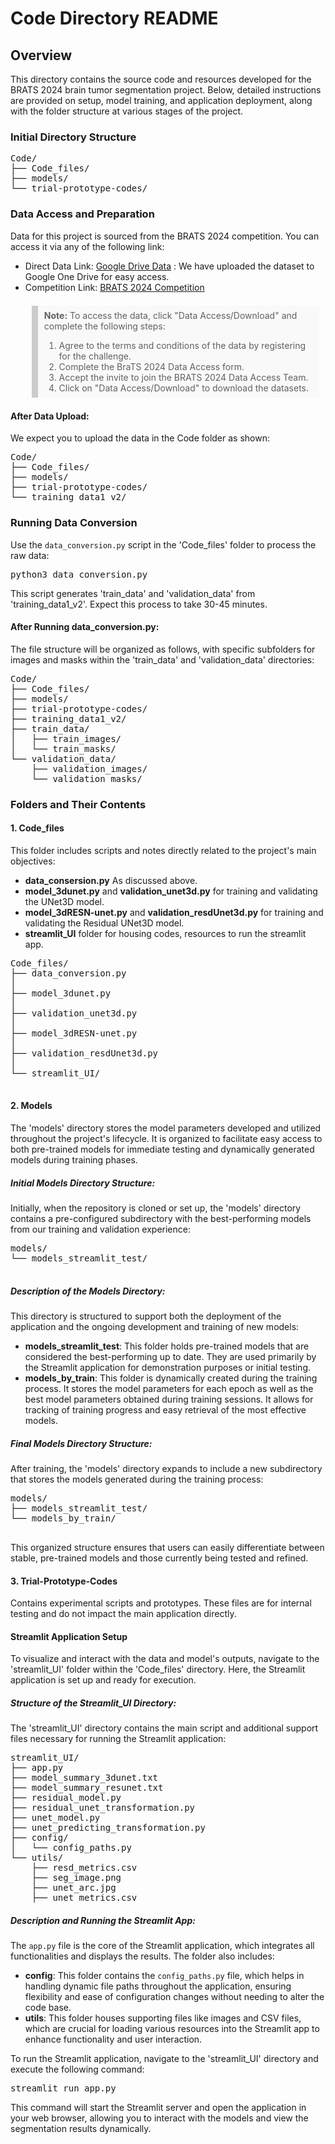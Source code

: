 <h1>Code Directory README</h1>

<h2>Overview</h2>
<p>This directory contains the source code and resources developed for the BRATS 2024 brain tumor segmentation project. Below, detailed instructions are provided on setup, model training, and application deployment, along with the folder structure at various stages of the project.</p>

<h3>Initial Directory Structure</h3>
<pre>
Code/
├── Code_files/
├── models/
└── trial-prototype-codes/
</pre>

<h3>Data Access and Preparation</h3>
<p>Data for this project is sourced from the BRATS 2024 competition. You can access it via any of the following link:</p>
<ul>
  <li>Direct Data Link: <a href="https://drive.google.com/file/d/1gIGtXB-e1DNmlDrPHl7hM9aSFHJ8zyzA/view?usp=drive_link">Google Drive Data</a>
    <span>: We have uploaded the dataset to Google One Drive for easy access.</span>
  </li>
  <li>Competition Link: <a href="https://www.synapse.org/Synapse:syn53708249/wiki/626323">BRATS 2024 Competition</a>
    <blockquote style="background-color: #f9f9f9; border-left: 10px solid #ccc; margin: 1.5em 10px; padding: 0.5em 10px;">
        <strong>Note:</strong> To access the data, click "Data Access/Download" and complete the following steps:
        <ol>
            <li>Agree to the terms and conditions of the data by registering for the challenge.</li>
            <li>Complete the BraTS 2024 Data Access form.</li>
            <li>Accept the invite to join the BRATS 2024 Data Access Team.</li>
            <li>Click on "Data Access/Download" to download the datasets.</li>
        </ol>
    </blockquote>
  </li>
</ul>

<h4>After Data Upload:</h4>
<p>We expect you to upload the data in the Code folder as shown:</p>
<pre>
Code/
├── Code_files/
├── models/
├── trial-prototype-codes/
└── training_data1_v2/
</pre>

<h3>Running Data Conversion</h3>
<p>Use the <code>data_conversion.py</code> script in the 'Code_files' folder to process the raw data:</p>
<pre>python3 data_conversion.py</pre>
<p>This script generates 'train_data' and 'validation_data' from 'training_data1_v2'. Expect this process to take 30-45 minutes.</p>

<h4>After Running data_conversion.py:</h4>
<p>The file structure will be organized as follows, with specific subfolders for images and masks within the 'train_data' and 'validation_data' directories:</p>
<pre>
Code/
├── Code_files/
├── models/
├── trial-prototype-codes/
├── training_data1_v2/
├── train_data/
│   ├── train_images/
│   └── train_masks/  <!-- Segmented masks for each subject -->
└── validation_data/
    ├── validation_images/
    └── validation_masks/  <!-- Segmented masks for validation subjects -->
</pre>


<h3>Folders and Their Contents</h3>

<h4>1. Code_files</h4>
<p>This folder includes scripts and notes directly related to the project's main objectives:</p>
<ul>
  <li><strong>data_consersion.py</strong> As discussed above.</li>
  <li><strong>model_3dunet.py</strong> and <strong>validation_unet3d.py</strong> for training and validating the UNet3D model.</li>
  <li><strong>model_3dRESN-unet.py</strong> and <strong>validation_resdUnet3d.py</strong> for training and validating the Residual UNet3D model.</li>
  <li><strong>streamlit_UI</strong> folder for housing codes, resources to run the streamlit app.</li>
</ul>

<pre>
Code_files/
├── data_conversion.py
│   <!-- Converts the original dataset into training and validation datasets -->
├── model_3dunet.py
│   <!-- Trains the UNet3D model -->
├── validation_unet3d.py
│   <!-- Validates the trained UNet3D model using saved parameters -->
├── model_3dRESN-unet.py
│   <!-- Trains the Residual UNet3D model -->
├── validation_resdUnet3d.py
│   <!-- Validates the trained Residual UNet3D model using saved parameters -->
└── streamlit_UI/
  
</pre>

<h4>2. Models</h4>
<p>The 'models' directory stores the model parameters developed and utilized throughout the project's lifecycle. It is organized to facilitate easy access to both pre-trained models for immediate testing and dynamically generated models during training phases.</p>

<h5>Initial Models Directory Structure:</h5>
<p>Initially, when the repository is cloned or set up, the 'models' directory contains a pre-configured subdirectory with the best-performing models from our training and validation experience:</p>
<pre>
models/
└── models_streamlit_test/
    <!-- Contains the best-performing UNet3D and Residual UNet3D models -->
</pre>

<h5>Description of the Models Directory:</h5>
<p>This directory is structured to support both the deployment of the application and the ongoing development and training of new models:</p>
<ul>
  <li><strong>models_streamlit_test</strong>: This folder holds pre-trained models that are considered the best-performing up to date. They are used primarily by the Streamlit application for demonstration purposes or initial testing.</li>
  <li><strong>models_by_train</strong>: This folder is dynamically created during the training process. It stores the model parameters for each epoch as well as the best model parameters obtained during training sessions. It allows for tracking of training progress and easy retrieval of the most effective models.</li>
</ul>

<h5>Final Models Directory Structure:</h5>
<p>After training, the 'models' directory expands to include a new subdirectory that stores the models generated during the training process:</p>
<pre>
models/
├── models_streamlit_test/
└── models_by_train/
    <!-- Generated during training; stores models from each epoch and the best models -->
</pre>

<p>This organized structure ensures that users can easily differentiate between stable, pre-trained models and those currently being tested and refined.</p>


<h4>3. Trial-Prototype-Codes</h4>
<p>Contains experimental scripts and prototypes. These files are for internal testing and do not impact the main application directly.</p>

<h4>Streamlit Application Setup</h4>
<p>To visualize and interact with the data and model's outputs, navigate to the 'streamlit_UI' folder within the 'Code_files' directory. Here, the Streamlit application is set up and ready for execution.</p>

<h5>Structure of the Streamlit_UI Directory:</h5>
<p>The 'streamlit_UI' directory contains the main script and additional support files necessary for running the Streamlit application:</p>
<pre>
streamlit_UI/
├── app.py                   <!-- Main Streamlit application script -->
├── model_summary_3dunet.txt <!-- UNet3D model summary -->
├── model_summary_resunet.txt<!-- ResUNet model summary -->
├── residual_model.py        <!-- Script for residual model operations -->
├── residual_unet_transformation.py <!-- Residual UNet transformation script -->
├── unet_model.py            <!-- Script for UNet model operations -->
├── unet_predicting_transformation.py <!-- UNet prediction transformation script -->
├── config/
│   └── config_paths.py      <!-- Manages dynamic paths for resources -->
└── utils/
    ├── resd_metrics.csv     <!-- CSV file with metrics for the Residual UNet -->
    ├── seg_image.png        <!-- Segmented image sample -->
    ├── unet_arc.jpg         <!-- UNet architecture image -->
    ├── unet_metrics.csv     <!-- CSV file with metrics for the UNet -->
</pre>

<h5>Description and Running the Streamlit App:</h5>
<p>The <code>app.py</code> file is the core of the Streamlit application, which integrates all functionalities and displays the results. The folder also includes:</p>
<ul>
  <li><strong>config</strong>: This folder contains the <code>config_paths.py</code> file, which helps in handling dynamic file paths throughout the application, ensuring flexibility and ease of configuration changes without needing to alter the code base.</li>
  <li><strong>utils</strong>: This folder houses supporting files like images and CSV files, which are crucial for loading various resources into the Streamlit app to enhance functionality and user interaction.</li>
</ul>

<p>To run the Streamlit application, navigate to the 'streamlit_UI' directory and execute the following command:</p>
<pre>streamlit run app.py</pre>
<p>This command will start the Streamlit server and open the application in your web browser, allowing you to interact with the models and view the segmentation results dynamically.</p>

